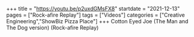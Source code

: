 +++
title = "https://youtu.be/p2uxdGMsFX8"
startdate = "2021-12-13"
pages = ["Rock-afire Replay"]
tags = ["Videos"]
categories = ["Creative Engineering","ShowBiz Pizza Place"]
+++
Cotton Eyed Joe (The Man and The Dog version) (Rock-afire Replay)
